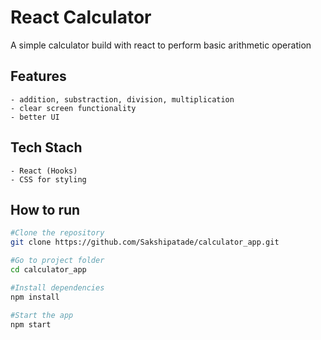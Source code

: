 # React Calculator
A simple calculator build with react to perform basic arithmetic operation

## Features
    - addition, substraction, division, multiplication
    - clear screen functionality
    - better UI

## Tech Stach
    - React (Hooks)
    - CSS for styling

## How to run

```bash
#Clone the repository
git clone https://github.com/Sakshipatade/calculator_app.git

#Go to project folder
cd calculator_app

#Install dependencies
npm install

#Start the app
npm start
